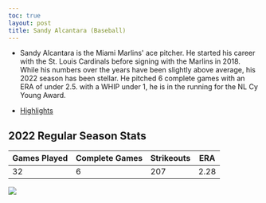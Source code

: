 ```yaml
---
toc: true
layout: post
title: Sandy Alcantara (Baseball)
---
```

- Sandy Alcantara is the Miami Marlins' ace pitcher. He started his career with the St. Louis Cardinals before signing with the Marlins in 2018. While his numbers over the years have been slightly above average, his 2022 season has been stellar. He pitched 6 complete games with an ERA of under 2.5. with a WHIP under 1, he is in the running for the NL Cy Young Award. 

- [Highlights](https://www.youtube.com/watch?v=wlHVUfM_F0U)


## 2022 Regular Season Stats ##

| Games Played | Complete Games | Strikeouts | ERA | 
| ------------ | -------------- | ---------- | --- | 
| 32 | 6 | 207 | 2.28 | 

![](vscode-remote://wsl%2Bubuntu/mnt/c/Users/rohan/vscode/FrontendRepository/images/alcantara.png)
